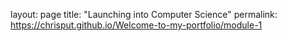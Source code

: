 layout: page
title: "Launching into Computer Science"
permalink: https://chrisput.github.io/Welcome-to-my-portfolio/module-1
